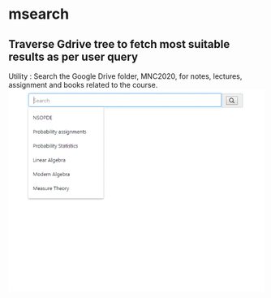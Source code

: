 # msearch
Traverse Gdrive tree to fetch most suitable results as per user query
---
Utility : Search the Google Drive folder, MNC2020, for notes, lectures, assignment and books related to the course.
![img1](https://github.com/anshu1997/msearch/blob/master/img1.gif)
